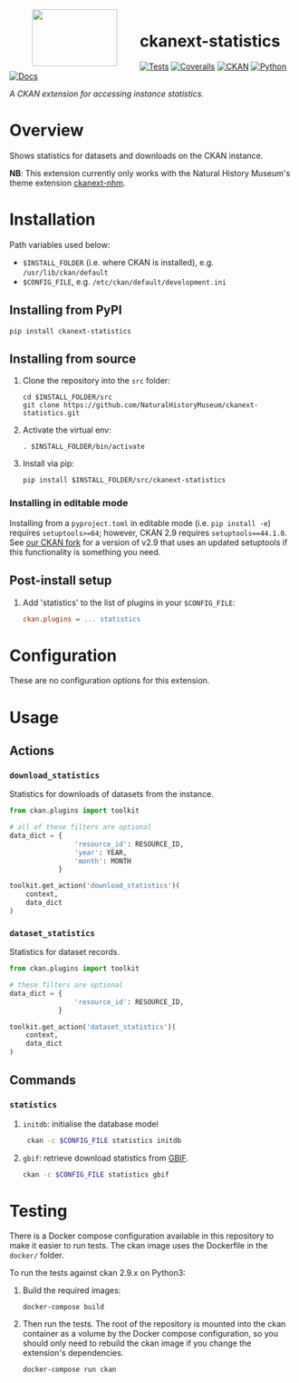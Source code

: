 <!--header-start-->
<img src="https://data.nhm.ac.uk/images/nhm_logo.svg" align="left" width="150px" height="100px" hspace="40"/>

# ckanext-statistics

[![Tests](https://img.shields.io/github/actions/workflow/status/NaturalHistoryMuseum/ckanext-statistics/main.yml?style=flat-square)](https://github.com/NaturalHistoryMuseum/ckanext-statistics/actions/workflows/main.yml)
[![Coveralls](https://img.shields.io/coveralls/github/NaturalHistoryMuseum/ckanext-statistics/main?style=flat-square)](https://coveralls.io/github/NaturalHistoryMuseum/ckanext-statistics)
[![CKAN](https://img.shields.io/badge/ckan-2.9.7-orange.svg?style=flat-square)](https://github.com/ckan/ckan)
[![Python](https://img.shields.io/badge/python-3.6%20%7C%203.7%20%7C%203.8-blue.svg?style=flat-square)](https://www.python.org/)
[![Docs](https://img.shields.io/readthedocs/ckanext-statistics?style=flat-square)](https://ckanext-statistics.readthedocs.io)

_A CKAN extension for accessing instance statistics._

<!--header-end-->

# Overview

<!--overview-start-->
Shows statistics for datasets and downloads on the CKAN instance.

**NB**: This extension currently only works with the Natural History Museum's theme extension [ckanext-nhm](https://github.com/NaturalHistoryMuseum/ckanext-nhm).

<!--overview-end-->

# Installation

<!--installation-start-->
Path variables used below:
- `$INSTALL_FOLDER` (i.e. where CKAN is installed), e.g. `/usr/lib/ckan/default`
- `$CONFIG_FILE`, e.g. `/etc/ckan/default/development.ini`

## Installing from PyPI

```shell
pip install ckanext-statistics
```

## Installing from source

1. Clone the repository into the `src` folder:
   ```shell
   cd $INSTALL_FOLDER/src
   git clone https://github.com/NaturalHistoryMuseum/ckanext-statistics.git
   ```

2. Activate the virtual env:
   ```shell
   . $INSTALL_FOLDER/bin/activate
   ```

3. Install via pip:
   ```shell
   pip install $INSTALL_FOLDER/src/ckanext-statistics
   ```

### Installing in editable mode

Installing from a `pyproject.toml` in editable mode (i.e. `pip install -e`) requires `setuptools>=64`; however, CKAN 2.9 requires `setuptools==44.1.0`. See [our CKAN fork](https://github.com/NaturalHistoryMuseum/ckan) for a version of v2.9 that uses an updated setuptools if this functionality is something you need.

## Post-install setup

1. Add 'statistics' to the list of plugins in your `$CONFIG_FILE`:
   ```ini
   ckan.plugins = ... statistics
   ```

<!--installation-end-->

# Configuration

<!--configuration-start-->
These are no configuration options for this extension.

<!--configuration-end-->

# Usage

<!--usage-start-->
## Actions

### `download_statistics`
Statistics for downloads of datasets from the instance.

```python
from ckan.plugins import toolkit

# all of these filters are optional
data_dict = {
                'resource_id': RESOURCE_ID,
                'year': YEAR,
                'month': MONTH
            }

toolkit.get_action('download_statistics')(
    context,
    data_dict
)
```

### `dataset_statistics`
Statistics for dataset records.

```python
from ckan.plugins import toolkit

# these filters are optional
data_dict = {
                'resource_id': RESOURCE_ID,
            }

toolkit.get_action('dataset_statistics')(
    context,
    data_dict
)
```

## Commands

### `statistics`

1. `initdb`: initialise the database model
   ```bash
    ckan -c $CONFIG_FILE statistics initdb
   ```

2. `gbif`: retrieve download statistics from [GBIF](https://gbif.org).
    ```bash
    ckan -c $CONFIG_FILE statistics gbif
    ```

<!--usage-end-->

# Testing

<!--testing-start-->
There is a Docker compose configuration available in this repository to make it easier to run tests. The ckan image uses the Dockerfile in the `docker/` folder.

To run the tests against ckan 2.9.x on Python3:

1. Build the required images:
   ```shell
   docker-compose build
   ```

2. Then run the tests.
   The root of the repository is mounted into the ckan container as a volume by the Docker compose
   configuration, so you should only need to rebuild the ckan image if you change the extension's
   dependencies.
   ```shell
   docker-compose run ckan
   ```

<!--testing-end-->
